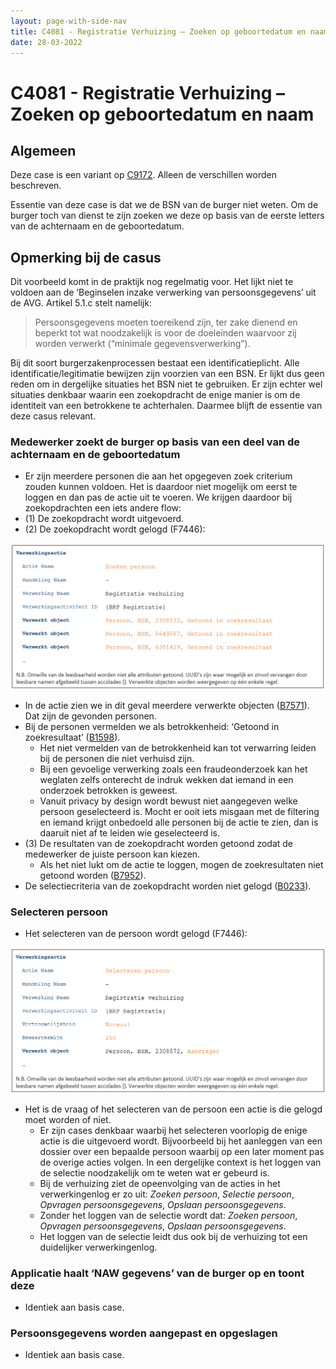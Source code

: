 ```yaml
---
layout: page-with-side-nav
title: C4081 - Registratie Verhuizing – Zoeken op geboortedatum en naam
date: 28-03-2022
---
```


# C4081 - Registratie Verhuizing – Zoeken op geboortedatum en naam

## Algemeen
Deze case is een variant op [C9172](./9172.md). Alleen de verschillen worden beschreven.

Essentie van deze case is dat we de BSN van de burger niet weten. Om de burger toch van dienst te zijn zoeken we deze op basis van de eerste letters van de achternaam en de geboortedatum. 

## Opmerking bij de casus
Dit voorbeeld komt in de praktijk nog regelmatig voor. Het lijkt niet te voldoen aan de ‘Beginselen inzake verwerking van persoonsgegevens’ uit de AVG. Artikel 5.1.c stelt namelijk: 

> Persoonsgegevens moeten toereikend zijn, ter zake dienend en beperkt tot wat noodzakelijk is voor de doeleinden waarvoor zij worden verwerkt (“minimale gegevensverwerking”). 


Bij dit soort burgerzakenprocessen bestaat een identificatieplicht. Alle identificatie/legitimatie bewijzen zijn voorzien van een BSN. Er lijkt dus geen reden om in dergelijke situaties het BSN niet te gebruiken. Er zijn echter wel situaties denkbaar waarin een zoekopdracht de enige manier is om de identiteit van een betrokkene te achterhalen. Daarmee blijft de essentie van deze casus relevant.

### Medewerker zoekt de burger op basis van een deel van de achternaam en de geboortedatum
- Er zijn meerdere personen die aan het opgegeven zoek criterium zouden kunnen voldoen. Het is daardoor niet mogelijk om eerst te loggen en dan pas de actie uit te voeren. We krijgen daardoor bij zoekopdrachten een iets andere flow:
- (1) De zoekopdracht wordt uitgevoerd.
- (2) De zoekopdracht wordt gelogd (F7446):
    
<img src="./assets/4081_1.png" alt="" width="700"/>
    
- In de actie zien we in dit geval meerdere verwerkte objecten ([B7571](./7571.md)). Dat zijn de gevonden personen.
- Bij de personen vermelden we als betrokkenheid: ‘Getoond in zoekresultaat’ ([B1598](./1598.md)).
    - Het niet vermelden van de betrokkenheid kan tot verwarring leiden bij de personen die niet verhuisd zijn. 
    - Bij een gevoelige verwerking zoals een fraudeonderzoek kan het weglaten zelfs onterecht de indruk wekken dat iemand in een onderzoek betrokken is geweest.
    - Vanuit privacy by design wordt bewust niet aangegeven welke persoon geselecteerd is. Mocht er ooit iets misgaan met de filtering en iemand krijgt onbedoeld alle personen bij de actie te zien, dan is daaruit niet af te leiden wie geselecteerd is.
- (3) De resultaten van de zoekopdracht worden getoond zodat de medewerker de juiste persoon kan kiezen.
    - Als het niet lukt om de actie te loggen, mogen de zoekresultaten niet getoond worden ([B7952](./7952.md)).
- De selectiecriteria van de zoekopdracht worden niet gelogd ([B0233](./0233.md)).
    
### Selecteren persoon
- Het selecteren van de persoon wordt gelogd (F7446):
    
<img src="./assets/4081_2.png" alt="" width="700"/>
    
- Het is de vraag of het selecteren van de persoon een actie is die gelogd moet worden of niet.
    - Er zijn cases denkbaar waarbij het selecteren voorlopig de enige actie is die uitgevoerd wordt. Bijvoorbeeld bij het aanleggen van een dossier over een bepaalde persoon waarbij op een later moment pas de overige acties volgen. In een dergelijke context is het loggen van de selectie noodzakelijk om te weten wat er gebeurd is.
    - Bij de verhuizing ziet de opeenvolging van de acties in het verwerkingenlog er zo uit: *Zoeken persoon*, *Selectie persoon*, *Opvragen persoonsgegevens*, *Opslaan persoonsgegevens*.
    - Zonder het loggen van de selectie wordt dat: *Zoeken persoon*, *Opvragen persoonsgegevens*, *Opslaan persoonsgegevens*.
    - Het loggen van de selectie leidt dus ook bij de verhuizing tot een duidelijker verwerkingenlog.
        
### Applicatie haalt ‘NAW gegevens’ van de burger op en toont deze
- Identiek aan basis case.
    
### Persoonsgegevens worden aangepast en opgeslagen
- Identiek aan basis case.

       



